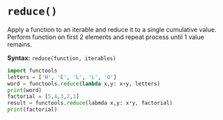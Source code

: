 # **`reduce()`**

Apply a function to an iterable and reduce it to a single cumulative value. Perform function on first 2 elements and repeat process until 1 value remains.

**Syntax:** `reduce(function, iterables)`

```py
import functools
letters = ['H', 'E', 'L', 'L', 'O']
word = functools.reduce(lambda x,y: x+y, letters)
print(word)
factorial = [5,4,3,2,1]
result = functools.reduce(labmda x,y: x*y, factorial)
print(factorial)
```